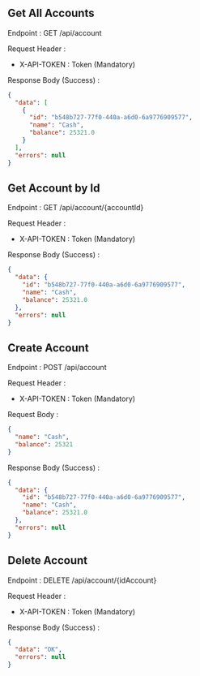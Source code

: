 ## Get All Accounts

Endpoint : GET /api/account

Request Header :

- X-API-TOKEN : Token (Mandatory)

Response Body (Success) :

```json
{
  "data": [
    {
      "id": "b548b727-77f0-440a-a6d0-6a9776909577",
      "name": "Cash",
      "balance": 25321.0
    }
  ],
  "errors": null
}
```

## Get Account by Id

Endpoint : GET /api/account/{accountId}

Request Header :

- X-API-TOKEN : Token (Mandatory)

Response Body (Success) :

```json
{
  "data": {
    "id": "b548b727-77f0-440a-a6d0-6a9776909577",
    "name": "Cash",
    "balance": 25321.0
  },
  "errors": null
}
```

## Create Account

Endpoint : POST /api/account

Request Header :

- X-API-TOKEN : Token (Mandatory)

Request Body :

```json
{
  "name": "Cash",
  "balance": 25321
}
```

Response Body (Success) :

```json
{
  "data": {
    "id": "b548b727-77f0-440a-a6d0-6a9776909577",
    "name": "Cash",
    "balance": 25321.0
  },
  "errors": null
}
```

## Delete Account

Endpoint : DELETE /api/account/{idAccount}

Request Header :

- X-API-TOKEN : Token (Mandatory)

Response Body (Success) :

```json
{
  "data": "OK",
  "errors": null
}
```